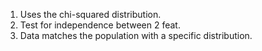 

1. Uses the chi-squared distribution.
2. Test for independence between 2 feat.
3. Data matches the population with a specific distribution.
